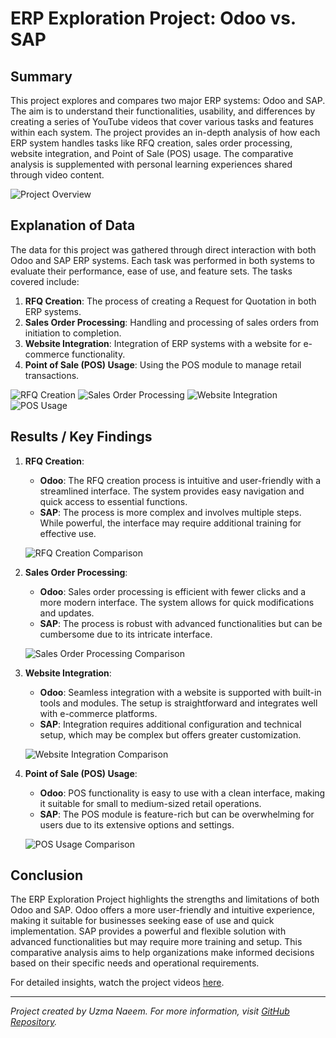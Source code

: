 # ERP Exploration Project: Odoo vs. SAP

## Summary

This project explores and compares two major ERP systems: Odoo and SAP. The aim is to understand their functionalities, usability, and differences by creating a series of YouTube videos that cover various tasks and features within each system. The project provides an in-depth analysis of how each ERP system handles tasks like RFQ creation, sales order processing, website integration, and Point of Sale (POS) usage. The comparative analysis is supplemented with personal learning experiences shared through video content.

![Project Overview](link-to-overview-image)

## Explanation of Data

The data for this project was gathered through direct interaction with both Odoo and SAP ERP systems. Each task was performed in both systems to evaluate their performance, ease of use, and feature sets. The tasks covered include:

1. **RFQ Creation**: The process of creating a Request for Quotation in both ERP systems.
2. **Sales Order Processing**: Handling and processing of sales orders from initiation to completion.
3. **Website Integration**: Integration of ERP systems with a website for e-commerce functionality.
4. **Point of Sale (POS) Usage**: Using the POS module to manage retail transactions.

![RFQ Creation](link-to-rfq-creation-image)
![Sales Order Processing](link-to-sales-order-processing-image)
![Website Integration](link-to-website-integration-image)
![POS Usage](link-to-pos-usage-image)

## Results / Key Findings

1. **RFQ Creation**: 
   - **Odoo**: The RFQ creation process is intuitive and user-friendly with a streamlined interface. The system provides easy navigation and quick access to essential functions.
   - **SAP**: The process is more complex and involves multiple steps. While powerful, the interface may require additional training for effective use.

   ![RFQ Creation Comparison](link-to-rfq-comparison-image)

2. **Sales Order Processing**:
   - **Odoo**: Sales order processing is efficient with fewer clicks and a more modern interface. The system allows for quick modifications and updates.
   - **SAP**: The process is robust with advanced functionalities but can be cumbersome due to its intricate interface.

   ![Sales Order Processing Comparison](link-to-sales-order-comparison-image)

3. **Website Integration**:
   - **Odoo**: Seamless integration with a website is supported with built-in tools and modules. The setup is straightforward and integrates well with e-commerce platforms.
   - **SAP**: Integration requires additional configuration and technical setup, which may be complex but offers greater customization.

   ![Website Integration Comparison](link-to-website-integration-comparison-image)

4. **Point of Sale (POS) Usage**:
   - **Odoo**: POS functionality is easy to use with a clean interface, making it suitable for small to medium-sized retail operations.
   - **SAP**: The POS module is feature-rich but can be overwhelming for users due to its extensive options and settings.

   ![POS Usage Comparison](link-to-pos-usage-comparison-image)

## Conclusion

The ERP Exploration Project highlights the strengths and limitations of both Odoo and SAP. Odoo offers a more user-friendly and intuitive experience, making it suitable for businesses seeking ease of use and quick implementation. SAP provides a powerful and flexible solution with advanced functionalities but may require more training and setup. This comparative analysis aims to help organizations make informed decisions based on their specific needs and operational requirements.

For detailed insights, watch the project videos [here]([https://www.youtube.com/watch?v=6AQYwDg9XgI&list=PLySTiUNbnflyMrx9Xvns1W7iczDPdwvCT]).

---

*Project created by Uzma Naeem. For more information, visit [GitHub Repository](link-to-repository).*
